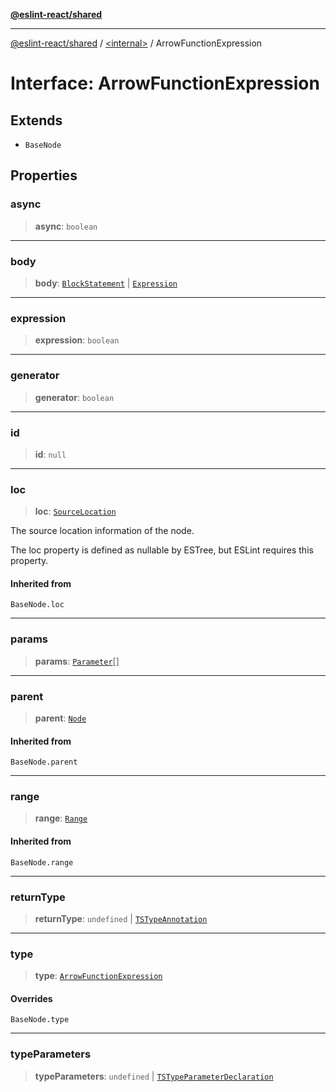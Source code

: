 [**@eslint-react/shared**](../../README.md)

***

[@eslint-react/shared](../../README.md) / [\<internal\>](../README.md) / ArrowFunctionExpression

# Interface: ArrowFunctionExpression

## Extends

- `BaseNode`

## Properties

### async

> **async**: `boolean`

***

### body

> **body**: [`BlockStatement`](BlockStatement.md) \| [`Expression`](../type-aliases/Expression.md)

***

### expression

> **expression**: `boolean`

***

### generator

> **generator**: `boolean`

***

### id

> **id**: `null`

***

### loc

> **loc**: [`SourceLocation`](SourceLocation.md)

The source location information of the node.

The loc property is defined as nullable by ESTree, but ESLint requires this property.

#### Inherited from

`BaseNode.loc`

***

### params

> **params**: [`Parameter`](../type-aliases/Parameter.md)[]

***

### parent

> **parent**: [`Node`](../type-aliases/Node.md)

#### Inherited from

`BaseNode.parent`

***

### range

> **range**: [`Range`](../type-aliases/Range.md)

#### Inherited from

`BaseNode.range`

***

### returnType

> **returnType**: `undefined` \| [`TSTypeAnnotation`](TSTypeAnnotation.md)

***

### type

> **type**: [`ArrowFunctionExpression`](../README.md#arrowfunctionexpression)

#### Overrides

`BaseNode.type`

***

### typeParameters

> **typeParameters**: `undefined` \| [`TSTypeParameterDeclaration`](TSTypeParameterDeclaration.md)
